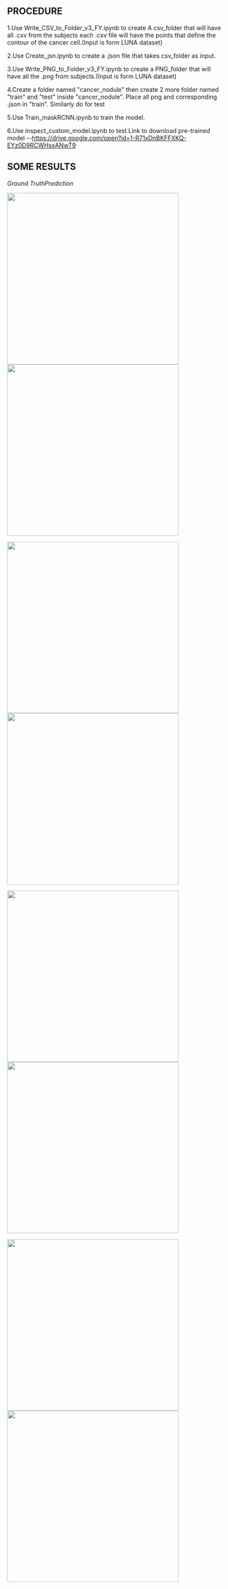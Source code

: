 <h2>PROCEDURE</h2>
1.Use Write_CSV_to_Folder_v3_FY.ipynb to create A csv_folder that will have all .csv from the subjects each .csv file will have the points that define the contour of the cancer cell.(Input is form LUNA dataset)

2.Use Create_jsn.ipynb to create a .json file that takes csv_folder as input.

3.Use Write_PNG_to_Folder_v3_FY.ipynb to create a PNG_folder that will have all the .png from subjects.(Input is form LUNA dataset)

4.Create a folder named "cancer_nodule" then create 2 more folder named "train" and "test" inside "cancer_nodule". Place all png and corresponding .json in "train". Similarly do for test

5.Use Train_maskRCNN.ipynb to train the model.

6.Use inspect_custom_model.ipynb to test.Link to download pre-trained model --https://drive.google.com/open?id=1-R71xDnBKFFXKQ-EYz0D9RCWHsxANwT9

<h2>SOME RESULTS</h2>
<p><em>Ground Truth</em><em>Prediction
</em></p>
<p><img src="https://github.com/GangulliGanesh/Cancer_detect/blob/master/Static/GT_1.png" | width=400>
<img src="https://github.com/GangulliGanesh/Cancer_detect/blob/master/Static/prediction_1.png" | width=400></p>
<p><img src="https://github.com/GangulliGanesh/Cancer_detect/blob/master/Static/GT_2.png" | width=400>
<img src="https://github.com/GangulliGanesh/Cancer_detect/blob/master/Static/prediction_2.png" | width=400></p>
<p><img src="https://github.com/GangulliGanesh/Cancer_detect/blob/master/Static/GT_3.png" | width=400>
<img src="https://github.com/GangulliGanesh/Cancer_detect/blob/master/Static/prediction_3.png" | width=400></p>
<p><img src="https://github.com/GangulliGanesh/Cancer_detect/blob/master/Static/GT_4.png" | width=400>
<img src="https://github.com/GangulliGanesh/Cancer_detect/blob/master/Static/prediction_4.png" | width=400></p>
